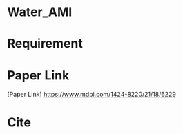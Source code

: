 # Water_AMI

# Requirement

# Paper Link
[Paper Link] <https://www.mdpi.com/1424-8220/21/18/6229>

# Cite
